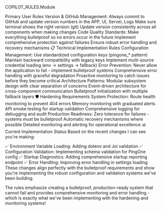 COPILOT_RULES.Module

 Primary User Rules
Version & GitHub Management:
Always commit to GitHub and update version numbers in the APP, UI, Server, Logs
Make sure terminal shows the right version (git)
Update version consistently across all components when making changes
Code Quality Standards:
Make everything bulletproof so no errors occur in the future
Implement comprehensive protection against failures
Ensure robust error handling and recovery mechanisms
📋 Technical Implementation Rules
Configuration Management:
Use standardized configuration keys (pingone_* pattern)
Maintain backward compatibility with legacy keys
Implement multi-source credential loading (env → settings → fallback)
Error Prevention:
Never allow the application to fail - implement bulletproof systems
Comprehensive error handling with graceful degradation
Proactive monitoring to catch issues before they become critical
Architecture Patterns:
Modular subsystem design with clear separation of concerns
Event-driven architecture for cross-component communication
Bulletproof initialization with multiple fallback layers
🛡️ Hardening Requirements
System Protection:
Route health monitoring to prevent 404 errors
Memory monitoring with graduated alerts
API smoke testing for startup validation
Comprehensive logging for debugging and audit
Production Readiness:
Zero tolerance for failures - systems must be bulletproof
Automatic recovery mechanisms where possible
Detailed monitoring and alerting for operational excellence
📊 Current Implementation Status
Based on the recent changes I can see you're making:

✅ Environment Variable Loading: Adding dotenv and Joi validation
✅ Configuration Validation: Implementing schema validation for PingOne config
✅ Startup Diagnostics: Adding comprehensive startup reporting endpoint
✅ Error Handling: Improving error handling in settings loading
These changes align perfectly with the bulletproof requirements and show you're implementing the robust configuration and validation systems we've been building.

The rules emphasize creating a bulletproof, production-ready system that cannot fail and provides comprehensive monitoring and error handling - which is exactly what we've been implementing with the hardening and monitoring systems!